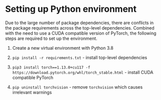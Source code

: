 # Setting up Python environment

Due to the large number of package dependencies, there are conflicts in the package requirements across the top-level dependencies. Combined with the need to use a CUDA compatible version of PyTorch, the following steps are required to set up the environment.

1. Create a new virtual environment with Python 3.8

2. ```pip install -r requirements.txt``` - install top-level dependencies

3. ```pip3 install torch==1.13.0+cu117 -f https://download.pytorch.org/whl/torch_stable.html``` - install CUDA compatible PyTorch

4. ```pip uninstall torchvision``` - remove `torchvision` which causes irrelevant warnings